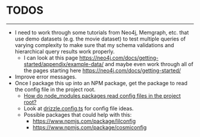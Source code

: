 # TODOS

---

* I need to work through some tutorials from Neo4j, Memgraph, etc. that use demo datasets (e.g. the movie dataset) to test multiple queries of varying complexity to make sure that my schema validations and hierarchical query results work properly. 
  * I can look at this page https://neo4j.com/docs/getting-started/appendix/example-data/ and maybe even work through all of the pages starting here https://neo4j.com/docs/getting-started/
* Improve error messages.
* Once I package this up into an NPM package, get the package to read the config file in the project root.
  * [How do node_modules packages read config files in the project root?](https://stackoverflow.com/questions/56729491/how-do-node-modules-packages-read-config-files-in-the-project-root)
  * Look at [drizzle.config.ts](https://orm.drizzle.team/docs/drizzle-config-file) for config file ideas.
  * Possible packages that could help with this:
    * https://www.npmjs.com/package/lilconfig
    * https://www.npmjs.com/package/cosmiconfig
